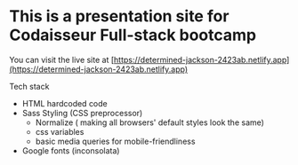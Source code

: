 # This is a presentation site for Codaisseur Full-stack bootcamp 

You can visit the live site at [https://determined-jackson-2423ab.netlify.app](https://determined-jackson-2423ab.netlify.app)

Tech stack

- HTML hardcoded code
- Sass Styling (CSS preprocessor)
	- Normalize ( making all browsers' default styles look the same)
	- css variables
	- basic media queries for mobile-friendliness
- Google fonts (inconsolata)